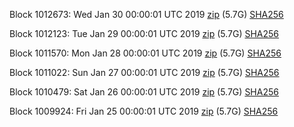 Block 1012673: Wed Jan 30 00:00:01 UTC 2019 [zip](https://dash-bootstrap.ams3.digitaloceanspaces.com/mainnet/2019-01-30/bootstrap.dat.zip) (5.7G) [SHA256](https://dash-bootstrap.ams3.digitaloceanspaces.com/mainnet/2019-01-30/sha256.txt)

Block 1012123: Tue Jan 29 00:00:01 UTC 2019 [zip](https://dash-bootstrap.ams3.digitaloceanspaces.com/mainnet/2019-01-29/bootstrap.dat.zip) (5.7G) [SHA256](https://dash-bootstrap.ams3.digitaloceanspaces.com/mainnet/2019-01-29/sha256.txt)

Block 1011570: Mon Jan 28 00:00:01 UTC 2019 [zip](https://dash-bootstrap.ams3.digitaloceanspaces.com/mainnet/2019-01-28/bootstrap.dat.zip) (5.7G) [SHA256](https://dash-bootstrap.ams3.digitaloceanspaces.com/mainnet/2019-01-28/sha256.txt)

Block 1011022: Sun Jan 27 00:00:01 UTC 2019 [zip](https://dash-bootstrap.ams3.digitaloceanspaces.com/mainnet/2019-01-27/bootstrap.dat.zip) (5.7G) [SHA256](https://dash-bootstrap.ams3.digitaloceanspaces.com/mainnet/2019-01-27/sha256.txt)

Block 1010479: Sat Jan 26 00:00:01 UTC 2019 [zip](https://dash-bootstrap.ams3.digitaloceanspaces.com/mainnet/2019-01-26/bootstrap.dat.zip) (5.7G) [SHA256](https://dash-bootstrap.ams3.digitaloceanspaces.com/mainnet/2019-01-26/sha256.txt)

Block 1009924: Fri Jan 25 00:00:01 UTC 2019 [zip](https://dash-bootstrap.ams3.digitaloceanspaces.com/mainnet/2019-01-25/bootstrap.dat.zip) (5.7G) [SHA256](https://dash-bootstrap.ams3.digitaloceanspaces.com/mainnet/2019-01-25/sha256.txt)
